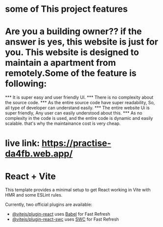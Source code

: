 # some of This project features

# Are you a building owner?? if the answer is yes, this website is just for you. This website is designed to maintain a apartment from remotely.Some of the feature is following:
*** It is super easy and user friendly UI.
*** There is no complexity about the source code.
*** As the entire source code have super readability, So, all type of developer can understand easily.
*** The entire website Ui is super friendly, Any user can easily understood about this.
*** As no complexity in the code is used, and the entire code is dynamic and easily scalable. that's why the maintainance cost is very cheap.

# live link: https://practise-da4fb.web.app/


# React + Vite

This template provides a minimal setup to get React working in Vite with HMR and some ESLint rules.

Currently, two official plugins are available:

- [@vitejs/plugin-react](https://github.com/vitejs/vite-plugin-react/blob/main/packages/plugin-react/README.md) uses [Babel](https://babeljs.io/) for Fast Refresh
- [@vitejs/plugin-react-swc](https://github.com/vitejs/vite-plugin-react-swc) uses [SWC](https://swc.rs/) for Fast Refresh
